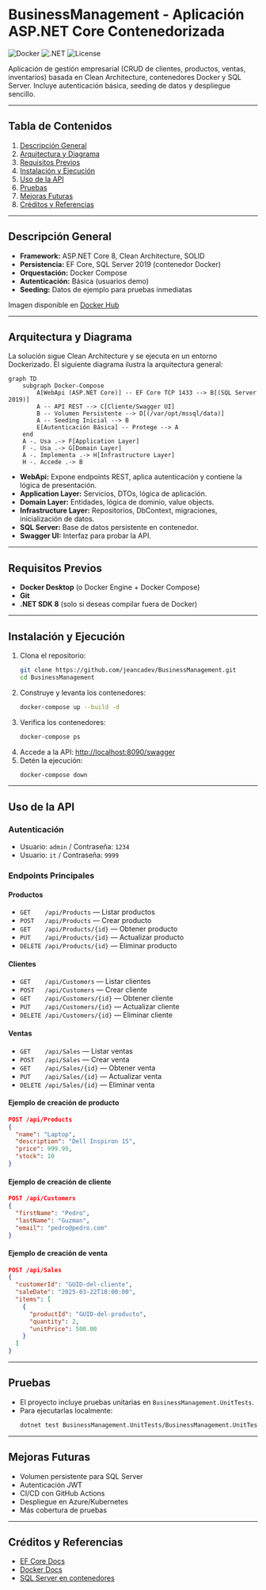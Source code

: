 # BusinessManagement - Aplicación ASP.NET Core Contenedorizada

![Docker](https://img.shields.io/badge/docker-ready-blue?logo=docker)
![.NET](https://img.shields.io/badge/.NET-8.0-blueviolet?logo=dotnet)
![License](https://img.shields.io/badge/license-MIT-green)

Aplicación de gestión empresarial (CRUD de clientes, productos, ventas, inventarios) basada en Clean Architecture, contenedores Docker y SQL Server. Incluye autenticación básica, seeding de datos y despliegue sencillo.

---

## Tabla de Contenidos
1. [Descripción General](#descripción-general)
2. [Arquitectura y Diagrama](#arquitectura-y-diagrama)
3. [Requisitos Previos](#requisitos-previos)
4. [Instalación y Ejecución](#instalación-y-ejecución)
5. [Uso de la API](#uso-de-la-api)
6. [Pruebas](#pruebas)
7. [Mejoras Futuras](#mejoras-futuras)
8. [Créditos y Referencias](#créditos-y-referencias)

---

## Descripción General

- **Framework:** ASP.NET Core 8, Clean Architecture, SOLID
- **Persistencia:** EF Core, SQL Server 2019 (contenedor Docker)
- **Orquestación:** Docker Compose
- **Autenticación:** Básica (usuarios demo)
- **Seeding:** Datos de ejemplo para pruebas inmediatas

Imagen disponible en [Docker Hub](https://hub.docker.com/repository/docker/26jeanca/businessmanagement-webapi/general)

---

## Arquitectura y Diagrama

La solución sigue Clean Architecture y se ejecuta en un entorno Dockerizado. El siguiente diagrama ilustra la arquitectura general:

```mermaid
graph TD
    subgraph Docker-Compose
        A[WebApi (ASP.NET Core)] -- EF Core TCP 1433 --> B[(SQL Server 2019)]
        A -- API REST --> C[Cliente/Swagger UI]
        B -- Volumen Persistente --> D[(/var/opt/mssql/data)]
        A -- Seeding Inicial --> B
        E[Autenticación Básica] -- Protege --> A
    end
    A -. Usa .-> F[Application Layer]
    F -. Usa .-> G[Domain Layer]
    A -. Implementa .-> H[Infrastructure Layer]
    H -. Accede .-> B
```

- **WebApi:** Expone endpoints REST, aplica autenticación y contiene la lógica de presentación.
- **Application Layer:** Servicios, DTOs, lógica de aplicación.
- **Domain Layer:** Entidades, lógica de dominio, value objects.
- **Infrastructure Layer:** Repositorios, DbContext, migraciones, inicialización de datos.
- **SQL Server:** Base de datos persistente en contenedor.
- **Swagger UI:** Interfaz para probar la API.

---

## Requisitos Previos

- **Docker Desktop** (o Docker Engine + Docker Compose)
- **Git**
- **.NET SDK 8** (solo si deseas compilar fuera de Docker)

---

## Instalación y Ejecución

1. Clona el repositorio:
   ```sh
   git clone https://github.com/jeancadev/BusinessManagement.git
   cd BusinessManagement
   ```
2. Construye y levanta los contenedores:
   ```sh
   docker-compose up --build -d
   ```
3. Verifica los contenedores:
   ```sh
   docker-compose ps
   ```
4. Accede a la API: [http://localhost:8090/swagger](http://localhost:8090/swagger)
5. Detén la ejecución:
   ```sh
   docker-compose down
   ```

---

## Uso de la API

### Autenticación
- Usuario: `admin` / Contraseña: `1234`
- Usuario: `it` / Contraseña: `9999`

### Endpoints Principales

#### Productos
- `GET    /api/Products` — Listar productos
- `POST   /api/Products` — Crear producto
- `GET    /api/Products/{id}` — Obtener producto
- `PUT    /api/Products/{id}` — Actualizar producto
- `DELETE /api/Products/{id}` — Eliminar producto

#### Clientes
- `GET    /api/Customers` — Listar clientes
- `POST   /api/Customers` — Crear cliente
- `GET    /api/Customers/{id}` — Obtener cliente
- `PUT    /api/Customers/{id}` — Actualizar cliente
- `DELETE /api/Customers/{id}` — Eliminar cliente

#### Ventas
- `GET    /api/Sales` — Listar ventas
- `POST   /api/Sales` — Crear venta
- `GET    /api/Sales/{id}` — Obtener venta
- `PUT    /api/Sales/{id}` — Actualizar venta
- `DELETE /api/Sales/{id}` — Eliminar venta

#### Ejemplo de creación de producto
```json
POST /api/Products
{
  "name": "Laptop",
  "description": "Dell Inspiron 15",
  "price": 999.99,
  "stock": 10
}
```

#### Ejemplo de creación de cliente
```json
POST /api/Customers
{
  "firstName": "Pedro",
  "lastName": "Guzman",
  "email": "pedro@pedro.com"
}
```

#### Ejemplo de creación de venta
```json
POST /api/Sales
{
  "customerId": "GUID-del-cliente",
  "saleDate": "2025-03-22T10:00:00",
  "items": [
    {
      "productId": "GUID-del-producto",
      "quantity": 2,
      "unitPrice": 500.00
    }
  ]
}
```

---

## Pruebas

- El proyecto incluye pruebas unitarias en `BusinessManagement.UnitTests`.
- Para ejecutarlas localmente:
  ```sh
  dotnet test BusinessManagement.UnitTests/BusinessManagement.UnitTests.csproj
  ```

---

## Mejoras Futuras

- Volumen persistente para SQL Server
- Autenticación JWT
- CI/CD con GitHub Actions
- Despliegue en Azure/Kubernetes
- Más cobertura de pruebas

---

## Créditos y Referencias

- [EF Core Docs](https://learn.microsoft.com/ef/core)
- [Docker Docs](https://docs.docker.com/)
- [SQL Server en contenedores](https://learn.microsoft.com/sql/linux/sql-server-linux-overview)
